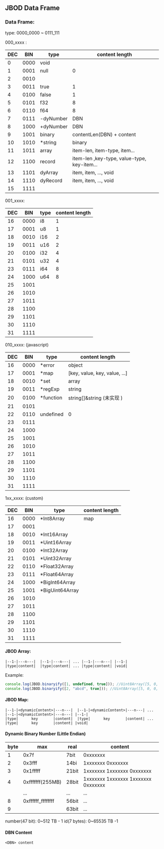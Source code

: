 ## JBOD Data Frame

### Data Frame:

type: 0000_0000 ~ 0111_111

000_xxxx :

| DEC | BIN  | type      | content length                              |
| --- | ---- | --------- | ------------------------------------------- |
| 0   | 0000 | void      |                                             |
| 1   | 0001 | null      | 0                                           |
| 2   | 0010 |           |                                             |
| 3   | 0011 | true      | 1                                           |
| 4   | 0100 | false     | 1                                           |
| 5   | 0101 | f32       | 8                                           |
| 6   | 0110 | f64       | 8                                           |
| 7   | 0111 | -dyNumber | DBN                                         |
| 8   | 1000 | +dyNumber | DBN                                         |
| 9   | 1001 | binary    | contentLen(DBN) + content                   |
| 10  | 1010 | \*string  | binary                                      |
| 11  | 1011 | array     | item-len, item-type, item...                |
| 12  | 1100 | record    | item-len ,key-type, value-type, key-item... |
| 13  | 1101 | dyArray   | item, item, ..., void                       |
| 14  | 1110 | dyRecord  | item, item, ..., void                       |
| 15  | 1111 |           |                                             |

001_xxxx:

| DEC | BIN  | type | content length |
| --- | ---- | ---- | -------------- |
| 16  | 0000 | i8   | 1              |
| 17  | 0001 | u8   | 1              |
| 18  | 0010 | i16  | 2              |
| 19  | 0011 | u16  | 2              |
| 20  | 0100 | i32  | 4              |
| 21  | 0101 | u32  | 4              |
| 23  | 0111 | i64  | 8              |
| 24  | 1000 | u64  | 8              |
| 25  | 1001 |      |                |
| 26  | 1010 |      |                |
| 27  | 1011 |      |                |
| 28  | 1100 |      |                |
| 29  | 1101 |      |                |
| 30  | 1110 |      |                |
| 31  | 1111 |      |                |

010_xxxx: (javascript)

| DEC | BIN  | type       | content length                |
| --- | ---- | ---------- | ----------------------------- |
| 16  | 0000 | \*error    | object                        |
| 17  | 0001 | \*map      | [key, value, key, value, ...] |
| 18  | 0010 | \*set      | array                         |
| 19  | 0011 | \*regExp   | string                        |
| 20  | 0100 | \*function | string[]&string (未实现 )     |
| 21  | 0101 |            |                               |
| 22  | 0110 | undefined  | 0                             |
| 23  | 0111 |            |                               |
| 24  | 1000 |            |                               |
| 25  | 1001 |            |                               |
| 26  | 1010 |            |                               |
| 27  | 1011 |            |                               |
| 28  | 1100 |            |                               |
| 29  | 1101 |            |                               |
| 30  | 1110 |            |                               |
| 31  | 1111 |            |                               |

1xx_xxxx: (custom)

| DEC | BIN  | type             | content length |
| --- | ---- | ---------------- | -------------- |
| 16  | 0000 | \*Int8Array      | map            |
| 17  | 0001 |                  |                |
| 18  | 0010 | \*Int16Array     |                |
| 19  | 0011 | \*Uint16Array    |                |
| 20  | 0100 | \*Int32Array     |                |
| 21  | 0101 | \*Uint32Array    |                |
| 22  | 0110 | \*Float32Array   |                |
| 23  | 0111 | \*Float64Array   |                |
| 24  | 1000 | \*BigInt64Array  |                |
| 25  | 1001 | \*BigUint64Array |                |
| 26  | 1010 |                  |                |
| 27  | 1011 |                  |                |
| 28  | 1100 |                  |                |
| 29  | 1101 |                  |                |
| 30  | 1110 |                  |                |
| 31  | 1111 |                  |                |

#### JBOD Array:

```
|--1-|---n---|  |--1-|---n---| ... |--1-|---n---| |--1-|
|type|content|  |type|content| ... |type|content| |void|

```

Example:

```js
console.log(JBOD.binaryify([1, undefined, true])); //Uint8Array([5, 0, 0, 0, 1, 1, 3, 0]);
console.log(JBOD.binaryify([2, "abcd", true])); //Uint8Array([5, 0, 0, 0, 2, 11, 4, 97, 98, 99, 100, 3, 0]);
```

#### JBOD Map:

```
|--1-|<dynamicContent>|---n---|  |--1-|<dynamicContent>|---n---| ... |--1-|<dynamicContent>|---n---| |--1-|
|type|      key       |content|  |type|      key       |content| ... |type|      key       |content| |void|

```

#### Dynamic Binary Number (Little Endian)

| byte | max               | real  | content                             |
| ---- | ----------------- | ----- | ----------------------------------- |
| 1    | 0x7f              | 7bit  | 0xxxxxxx                            |
| 2    | 0x3fff            | 14bi  | 1xxxxxxx 0xxxxxxx                   |
| 3    | 0x1fffff          | 21bit | 1xxxxxxx 1xxxxxxx 0xxxxxxx          |
| 4    | 0xfffffff(255MB)  | 28bit | 1xxxxxxx 1xxxxxxx 1xxxxxxx 0xxxxxxx |
|      | ...               | ...   | ...                                 |
| 8    | 0xffffff_ffffffff | 56bit | ...                                 |
| 9    |                   | 63bit | ...                                 |

number(47 bit): 0~512 TB - 1
id(7 bytes): 0~65535 TB -1

#### DBN Content

```
<DBN> content
```
